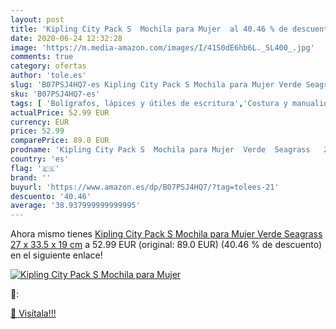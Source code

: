 ```yaml
---
layout: post
title: 'Kipling City Pack S  Mochila para Mujer  al 40.46 % de descuento'
date: 2020-06-24 12:32:28
image: 'https://m.media-amazon.com/images/I/41S0dE6hb6L._SL400_.jpg'
comments: true
category: ofertas
author: 'tole.es'
slug: 'B07PSJ4HQ7-es Kipling City Pack S Mochila para Mujer Verde Seagrass 27 x...'
sku: 'B07PSJ4HQ7-es'
tags: [ 'Bolígrafos, lápices y útiles de escritura','Costura y manualidades','Dibujo','Hogar y cocina','Lápices','Marcadores','Materiales de dibujo','Oficina y papelería','Portaminas','Rotuladores y subrayadores','Subrayadores','mochila', ]
actualPrice: 52.99 EUR
currency: EUR
price: 52.99
comparePrice: 89.0 EUR
prodname: 'Kipling City Pack S  Mochila para Mujer  Verde  Seagrass   27 x 33.5 x 19 cm'
country: 'es'
flag: '🇪🇸'
brand: ''
buyurl: 'https://www.amazon.es/dp/B07PSJ4HQ7/?tag=tolees-21'
descuento: '40.46'
average: '38.937999999999995'
---
```


Ahora mismo tienes [Kipling City Pack S  Mochila para Mujer  Verde  Seagrass   27 x 33.5 x 19 cm](https://www.amazon.es/dp/B07PSJ4HQ7/?tag=tolees-21) a 52.99 EUR (original: 89.0 EUR) (40.46 %  de descuento) en el siguiente enlace!

[![Kipling City Pack S  Mochila para Mujer ](https://m.media-amazon.com/images/I/41S0dE6hb6L._SL400_.jpg)](https://www.amazon.es/dp/B07PSJ4HQ7/?tag=tolees-21)

🔎:


[🛒 Visítala!!!](https://www.amazon.es/dp/B07PSJ4HQ7/?tag=tolees-21)
